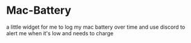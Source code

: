 # Mac-Battery
a little widget for me to log my mac battery over time and use discord to alert me when it's low and needs to charge
